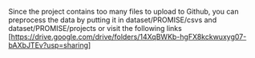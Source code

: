 Since the project contains too many files to upload to Github, you can preprocess the data by putting it in dataset/PROMISE/csvs and dataset/PROMISE/projects or visit the following links [https://drive.google.com/drive/folders/14XqBWKb-hgFX8kckwuxyg07-bAXbJTEv?usp=sharing]

